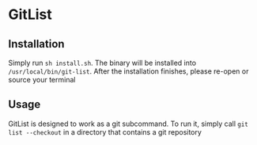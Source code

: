 # GitList

## Installation
Simply run `sh install.sh`. The binary will be installed into `/usr/local/bin/git-list`. After the installation finishes, please re-open or source your terminal

## Usage
GitList is designed to work as a git subcommand. To run it, simply call `git list --checkout` in a directory that contains a git repository

